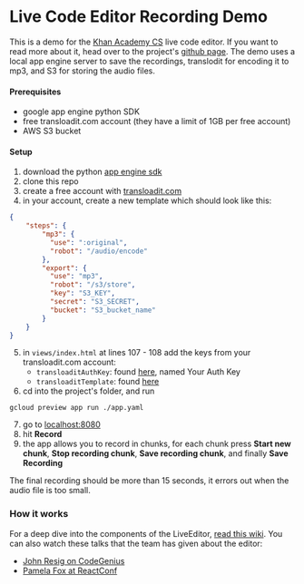 
# Live Code Editor Recording Demo

This is a demo for the [Khan Academy CS](https://www.khanacademy.org/computer-programming/) live code editor. If you want to read more about it, head over to the project's [github page](https://github.com/Khan/live-editor/).
The demo uses a local app engine server to save the recordings, translodit for encoding it to mp3, and S3 for storing the audio files.

#### Prerequisites
* google app engine python SDK
* free transloadit.com account (they have a limit of 1GB per free account)
* AWS S3 bucket

#### Setup
1. download the python [app engine sdk](https://cloud.google.com/appengine/downloads)
2. clone this repo
3. create a free account with [transloadit.com](www.transloadit.com)
4. in your account, create a new template which should look like this:
```json
{
    "steps": {
        "mp3": {
          "use": ":original",
          "robot": "/audio/encode"
        },
        "export": {
          "use": "mp3",
          "robot": "/s3/store",
          "key": "S3_KEY",
          "secret": "S3_SECRET",
          "bucket": "S3_bucket_name"
        }
    }
}
```
5. in `views/index.html` at lines 107 - 108 add the keys from your transloadit.com account:
    * `transloaditAuthKey`: found [here](https://transloadit.com/accounts/credentials), named Your Auth Key
    * `transloaditTemplate`: found [here](https://transloadit.com/templates)
6. cd into the project's folder, and run
```
gcloud preview app run ./app.yaml
```
7. go to [localhost:8080](http://localhost:8080)
8. hit **Record**
9. the app allows you to record in chunks, for each chunk press **Start new chunk**, **Stop recording chunk**, **Save recording chunk**, and finally **Save Recording** 

The final recording should be more than 15 seconds, it errors out when the audio file is too small.

### How it works

For a deep dive into the components of the LiveEditor, [read this wiki](https://github.com/Khan/live-editor/wiki/How-the-live-editor-works).
You can also watch these talks that the team has given about the editor:
* [John Resig on CodeGenius](https://www.youtube.com/watch?v=H4sSldXv_S4)
* [Pamela Fox at ReactConf](https://youtu.be/EzHsLt9vLbk?t=26m49s)